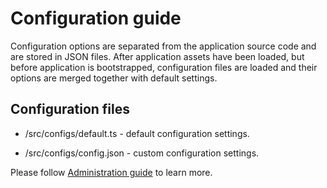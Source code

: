 # Configuration guide

Configuration options are separated from the application source code and are stored in JSON files.
After application assets have been loaded, but before application is bootstrapped,
configuration files are loaded and their options are merged together with default settings.

## Configuration files

- /src/configs/default.ts - default configuration settings.

- /src/configs/config.json - custom configuration settings.

Please follow [Administration guide](https://opennode.atlassian.net/wiki/display/WD/HomePort+configuration) to learn more.
